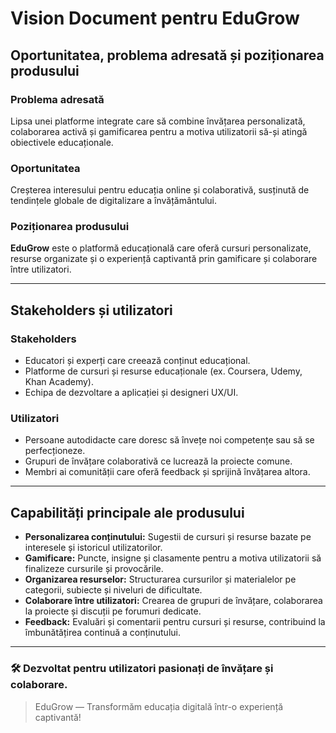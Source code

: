 # Vision Document pentru EduGrow  

## Oportunitatea, problema adresată și poziționarea produsului  

### Problema adresată  
Lipsa unei platforme integrate care să combine învățarea personalizată, colaborarea activă și gamificarea pentru a motiva utilizatorii să-și atingă obiectivele educaționale.  

### Oportunitatea  
Creșterea interesului pentru educația online și colaborativă, susținută de tendințele globale de digitalizare a învățământului.  

### Poziționarea produsului  
**EduGrow** este o platformă educațională care oferă cursuri personalizate, resurse organizate și o experiență captivantă prin gamificare și colaborare între utilizatori.  

---  

## Stakeholders și utilizatori  

### Stakeholders  
- Educatori și experți care creează conținut educațional.  
- Platforme de cursuri și resurse educaționale (ex. Coursera, Udemy, Khan Academy).  
- Echipa de dezvoltare a aplicației și designeri UX/UI.  

### Utilizatori  
- Persoane autodidacte care doresc să învețe noi competențe sau să se perfecționeze.  
- Grupuri de învățare colaborativă ce lucrează la proiecte comune.  
- Membri ai comunității care oferă feedback și sprijină învățarea altora.  

---  

## Capabilități principale ale produsului  

- **Personalizarea conținutului:** Sugestii de cursuri și resurse bazate pe interesele și istoricul utilizatorilor.  
- **Gamificare:** Puncte, insigne și clasamente pentru a motiva utilizatorii să finalizeze cursurile și provocările.  
- **Organizarea resurselor:** Structurarea cursurilor și materialelor pe categorii, subiecte și niveluri de dificultate.  
- **Colaborare între utilizatori:** Crearea de grupuri de învățare, colaborarea la proiecte și discuții pe forumuri dedicate.  
- **Feedback:** Evaluări și comentarii pentru cursuri și resurse, contribuind la îmbunătățirea continuă a conținutului.  

---

### 🛠 Dezvoltat pentru utilizatori pasionați de învățare și colaborare.  
> EduGrow — Transformăm educația digitală într-o experiență captivantă!  
